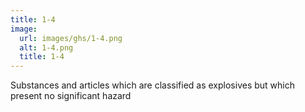```yaml
---
title: 1-4
image:
  url: images/ghs/1-4.png
  alt: 1-4.png
  title: 1-4
---
```


Substances and articles which are classified as explosives but which present no significant hazard
